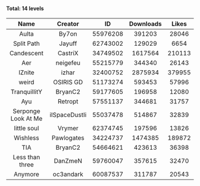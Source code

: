 #### Total: 14 levels

| Name | Creator | ID | Downloads | Likes |
|:---:|:---:|:---:|:---:|:---:|
| Aulta | By7on | 55976208 | 391203 | 28046
| Split Path | Jayuff | 62743002 | 129029 | 6654
| Candescent | CastriX | 34749502 | 1617564 | 210113
| Aer | neigefeu | 55215779 | 344340 | 26143
| IZnite | izhar | 32400752 | 2875934 | 379955
| weird | OSIRIS GD | 51173274 | 593453 | 57996
| TranquillitY | BryanC2 | 59177605 | 196958 | 12080
| Ayu | Retropt | 57551137 | 344681 | 31757
| Serponge Look At Me | iISpaceDustIi | 55037478 | 514867 | 32839
| little soul | Vrymer | 62374745 | 197596 | 13826
| Wishless | Pawlogates | 34224737 | 1474385 | 189872
|  TIA | BryanC2 | 54664621 | 423613 | 36398
| Less than three | DanZmeN | 59760047 | 357615 | 32470
| Anymore | oc3andark | 60087537 | 311787 | 20543
